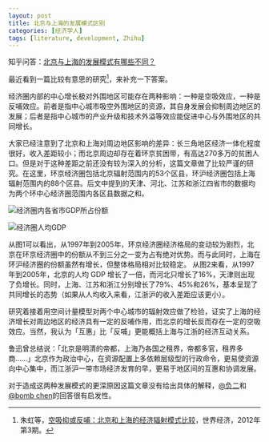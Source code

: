 ```yaml
---
layout: post
title: 北京与上海的发展模式区别
categories: [经济学人]
tags: [literature, development, Zhihu]
---
```


知乎问答：[北京与上海的发展模式有哪些不同？](http://www.zhihu.com/question/19961863/answer/13485687)

最近看到一篇比较有意思的研究[^1]，来补充一下答案。

经济圈内部的中心增长极对外围地区可能存在两种影响：一种是空吸效应，一种是反哺效应。前者是指中心城市吸空外围地区的资源，其自身发展会抑制周边地区的发展；后者是指中心城市的产业升级和技术外溢等效应能促进中心与外围地区的共同增长。

大家已经注意到了北京和上海对周边地区影响的差异：长三角地区经济一体化程度很好，收入差距较小；而北京周边却存在着环京贫困带，有高达270多万的贫困人口。但是对于这种差距之前还没有较为深入的分析，这篇文章做了比较严谨的研究。在这里，环京经济圈包括北京辐射范围内的53个区县，环沪经济圈包括上海辐射范围内的88个区县。后文中提到的天津、河北、江苏和浙江四省市的数据均为两个环中心经济圈范围内各区县数据之和。

![经济圈内各省市GDP所占份额](http://ww1.sinaimg.cn/large/abb3ee10jw1dwn3zu5vz0j.jpg)

![经济圈人均GDP](http://ww3.sinaimg.cn/large/abb3ee10jw1dwn400tj4gj.jpg)

从图1可以看出，从1997年到2005年，环京经济圈经济格局的变动较为剧烈，北京在环京经济圈中的份额从不到三分之一变为占有绝对优势。而与此同时，上海在环沪经济圈的份额虽然有增长，但整体格局相对比较稳定。
从图2来看，从1997年到2005年，北京的人均 GDP 增长了一倍，而河北只增长了16%，天津则出现了负增长。同时，上海、江苏和浙江分别增长了79%、45%和26%，基本呈现了共同增长的态势（如果从人均收入来看，江浙沪的收入差距应该更小）。

研究着接着用空间计量模型对两个中心城市的辐射效应做了检验，证实了上海的经济增长对周边地区的经济具有一定的反哺作用，而北京的增长反而存在一定的空吸效应。当然，我认为「互惠」比「反哺」更能概括上海与江浙的经济互动关系。

鲁迅曾总结说：「北京是明清的帝都，上海乃各国之租界，帝都多官，租界多商……」北京作为政治中心，在资源配置上多依赖层级型的行政命令，更易使资源向中心集中，而江浙沪一带市场经济发育的早，更易于地区间的互惠和协调发展。

对于造成这两种发展模式的更深原因这篇文章没有给出具体的解释，[@负二](http://www.zhihu.com/question/19961863/answer/13497284)和[@bomb chen](http://www.zhihu.com/question/19961863/answer/13487020)的回答很有启发性。

[^1]: 朱虹等，[空吸抑或反哺：北京和上海的经济辐射模式比较](http://www.cnki.net/kcms/detail/detail.aspx?dbcode=CJFQ&dbname=CJFQ2012&filename=SJJJ201203008)，世界经济，2012年第3期。
